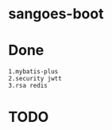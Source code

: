 # sangoes-boot
    
# Done 
    
    1.mybatis-plus
    2.security jwtt
    3.rsa redis
    
       
# TODO
    

